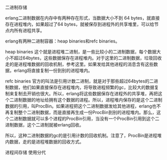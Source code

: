 二进制存储

erlang二进制数据在内存中有两种存在形式，当数据大小不到 64 bytes，就直接存在进程堆内，如果超过了64 bytes，就被保存到进程外的共享堆里，可以给节点内所有进程共享。

erlang有两种二进制容器：heap binaries和refc binaries。

heap binaries
这个就是进程堆二进制，是一些比较小的二进制数据，每个数据大小不超过64bytes，这些数据保存在进程堆内。对于这里的二进制数据，垃圾回收走的是进程堆数据的回收机制，参考这里。如果发给其他进程的消息含有这些数据，erlang将直接复制一份到别的进程堆内。

refc binaries
官方的叫法是引用计数二进制，就是对于那些超过64bytes的二进制数据，他们如果直接保存在进程堆内，将导致进程频繁的gc，比较大的数据复制来复制去开销也很大。所以，erlang将这些数据保存在进程外的共享堆，再把这个二进制数据的地址给拥有这个数据的进程。所以，进程堆内保存的是这个二进制数据的引用，叫ProcBin。如果进程把这个二进制数据发给其他进程，erlang也不再复制整个二进制数据，而是直接再生成一份ProcBin到别的进程堆内。那么，这个二进制数据就可以多个进程的ProcBin引用，当没有一个ProcBin引用到这个二进制数据，这个二进制就被erlang回收。

所以，这种二进制数据的gc的是引用计数的回收机制。注意了，ProcBin是进程堆内数据，走的是进程堆数据的回收方式。




进程间存储 使用分代

